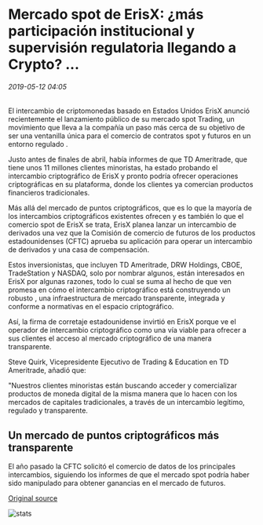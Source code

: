 # Mercado spot de ErisX: ¿más participación institucional y supervisión regulatoria llegando a Crypto? ...

###### 2019-05-12 04:05

El intercambio de criptomonedas basado en Estados Unidos ErisX anunció recientemente el lanzamiento público de su mercado spot Trading, un movimiento que lleva a la compañía un paso más cerca de su objetivo de ser una ventanilla única para el comercio de contratos spot y futuros en un entorno regulado .

Justo antes de finales de abril, había informes de que TD Ameritrade, que tiene unos 11 millones clientes minoristas, ha estado probando el intercambio criptográfico de ErisX y pronto podría ofrecer operaciones criptográficas en su plataforma, donde los clientes ya comercian productos financieros tradicionales.

Más allá del mercado de puntos criptográficos, que es lo que la mayoría de los intercambios criptográficos existentes ofrecen y es también lo que el comercio spot de ErisX se trata, ErisX planea lanzar un intercambio de derivados una vez que la Comisión de comercio de futuros de los productos estadounidenses (CFTC) aprueba su aplicación para operar un intercambio de derivados y una casa de compensación.

Estos inversionistas, que incluyen TD Ameritrade, DRW Holdings, CBOE, TradeStation y NASDAQ, solo por nombrar algunos, están interesados en ErisX por algunas razones, todo lo cual se suma al hecho de que ven promesa en cómo el intercambio criptográfico está construyendo un robusto , una infraestructura de mercado transparente, integrada y conforme a normativas en el espacio criptográfico.

Así, la firma de corretaje estadounidense invirtió en ErisX porque ve el operador de intercambio criptográfico como una vía viable para ofrecer a sus clientes el acceso al mercado criptográfico de una manera transparente.

Steve Quirk, Vicepresidente Ejecutivo de Trading & Education en TD Ameritrade, añadió que:

"Nuestros clientes minoristas están buscando acceder y comercializar productos de moneda digital de la misma manera que lo hacen con los mercados de capitales tradicionales, a través de un intercambio legítimo, regulado y transparente.

## Un mercado de puntos criptográficos más transparente

El año pasado la CFTC solicitó el comercio de datos de los principales intercambios, siguiendo los informes de que el mercado spot podría haber sido manipulado para obtener ganancias en el mercado de futuros.

[Original source](https://cointelegraph.com/news/erisxs-spot-market-more-institutional-participation-and-regulatory-oversight-coming-to-crypto)

![stats](https://c.statcounter.com/11760860/0/a89fa40b/1/ "stats")